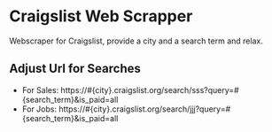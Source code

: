 # Craigslist Web Scrapper

Webscraper for Craigslist, provide a city and a search term and relax. 

## Adjust Url for Searches
- For Sales: https://#{city}.craigslist.org/search/sss?query=#{search_term}&is_paid=all
- For Jobs: https://#{city}.craigslist.org/search/jjj?query=#{search_term}&is_paid=all